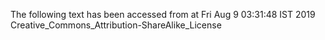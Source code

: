 The following text has been accessed from at Fri Aug 9 03:31:48 IST 2019
Creative_Commons_Attribution-ShareAlike_License
